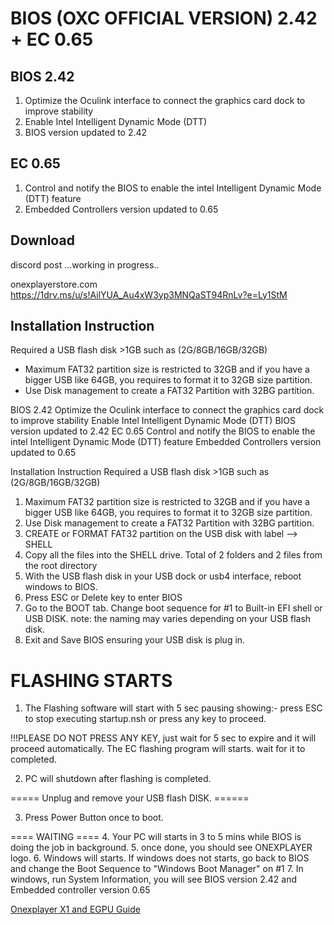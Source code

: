 # BIOS (OXC OFFICIAL VERSION) 2.42 + EC 0.65
## BIOS 2.42
1. Optimize the Oculink interface to connect the graphics card dock to improve stability
2. Enable Intel Intelligent Dynamic Mode (DTT)
3. BIOS version updated to 2.42

## EC 0.65
1. Control and notify the BIOS to enable the intel Intelligent Dynamic Mode (DTT) feature
2. Embedded Controllers version updated to 0.65
## Download
discord post
...working in progress..

onexplayerstore.com
https://1drv.ms/u/s!AilYUA_Au4xW3yp3MNQaST94RnLv?e=Ly1StM

## Installation Instruction

Required a USB flash disk >1GB such as (2G/8GB/16GB/32GB)
- Maximum FAT32 partition size is restricted to 32GB and if you have a bigger USB like 64GB, you requires to format it to 32GB size partition.
- Use Disk management to create a FAT32 Partition with 32BG partition.

BIOS 2.42
Optimize the Oculink interface to connect the graphics card dock to improve stability
Enable Intel Intelligent Dynamic Mode (DTT)
BIOS version updated to 2.42
EC 0.65
Control and notify the BIOS to enable the intel Intelligent Dynamic Mode (DTT) feature
Embedded Controllers version updated to 0.65

Installation Instruction
Required a USB flash disk >1GB such as (2G/8GB/16GB/32GB)

1. Maximum FAT32 partition size is restricted to 32GB and if you have a bigger USB like 64GB, you requires to format it to 32GB size partition.
2. Use Disk management to create a FAT32 Partition with 32BG partition.
3. CREATE or FORMAT FAT32 partition on the USB disk with label --> SHELL
4. Copy all the files into the SHELL drive. Total of 2 folders and 2 files from the root directory
5. With the USB flash disk in your USB dock or usb4 interface, reboot windows to BIOS.
6. Press ESC or Delete key to enter BIOS
7. Go to the BOOT tab. Change boot sequence for #1 to Built-in EFI shell or USB DISK. note: the naming may varies depending on your USB flash disk.
8. Exit and Save BIOS ensuring your USB disk is plug in.

FLASHING STARTS
===============
1. The Flashing software will start with 5 sec pausing showing:- press ESC to stop executing startup.nsh or press any key to proceed.

!!!PLEASE DO NOT PRESS ANY KEY, just wait for 5 sec to expire and it will proceed automatically.
The EC flashing program will starts. wait for it to completed.

2. PC will shutdown after flashing is completed.

===== Unplug and remove your USB flash DISK. ======

3. Press Power Button once to boot.

==== WAITING ====
4. Your PC will starts in 3 to 5 mins while BIOS is doing the job in background.
5. once done, you should see ONEXPLAYER logo.
6. Windows will starts. If windows does not starts, go back to BIOS and change the Boot Sequence to  "Windows Boot Manager" on #1
7. In windows, run System Information, you will see BIOS version 2.42 and Embedded controller version 0.65


[Onexplayer X1 and EGPU Guide](../main/README.md)
